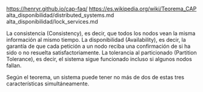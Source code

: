https://henryr.github.io/cap-faq/
https://es.wikipedia.org/wiki/Teorema_CAP
alta_disponibilidad/distributed_systems.md
alta_disponibilidad/lock_services.md


La consistencia (Consistency), es decir, que todos los nodos vean la misma información al mismo tiempo.
La disponibilidad (Availability), es decir, la garantía de que cada petición a un nodo reciba una confirmación de si ha sido o no resuelta satisfactoriamente.
La tolerancia al particionado (Partition Tolerance), es decir, el sistema sigue funcionado incluso si algunos nodos fallan.

Según el teorema, un sistema puede tener no más de dos de estas tres características simultáneamente.
